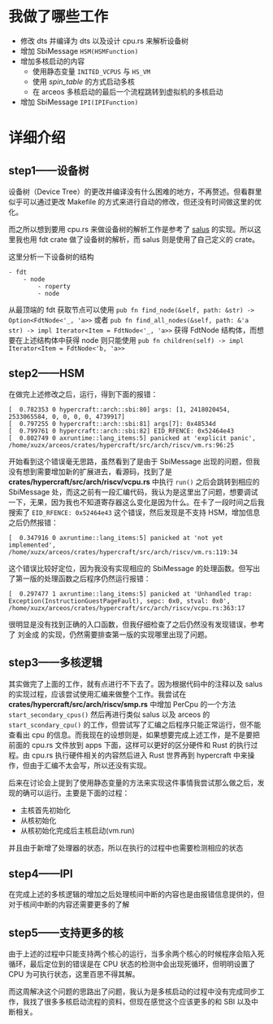 # 我做了哪些工作

- 修改 dts 并编译为 dts 以及设计 cpu.rs 来解析设备树
- 增加 SbiMessage `HSM(HSMFunction)`
- 增加多核启动的内容
  - 使用静态变量 `INITED_VCPUS` 与 `HS_VM` 
  - 使用 *spin_table* 的方式启动多核
  - 在 arceos 多核启动的最后一个流程跳转到虚拟机的多核启动
- 增加 SbiMessage `IPI(IPIFunction)`


# 详细介绍

## step1——设备树

设备树（Device Tree）的更改并编译没有什么困难的地方，不再赘述。但看群里似乎可以通过更改 Makefile 的方式来进行自动的修改，但还没有时间做这里的优化。

而之所以想到要用 cpu.rs 来做设备树的解析工作是参考了 [salus](https://github.com/rivosinc/salus) 的实现。所以这里我也用 fdt crate 做了设备树的解析，而 salus 则是使用了自己定义的 crate。

这里分析一下设备树的结构

```
- fdt
    - node
        - roperty
        - node
```

从最顶端的 fdt 获取节点可以使用 `pub fn find_node(&self, path: &str) -> Option<FdtNode<'_, 'a>>` 或者 `pub fn find_all_nodes(&self, path: &'a str) -> impl Iterator<Item = FdtNode<'_, 'a>>` 获得 FdtNode 结构体，而想要在上述结构体中获得 node 则只能使用 `pub fn children(self) -> impl Iterator<Item = FdtNode<'b, 'a>>`

## step2——HSM

在做完上述修改之后，运行，得到下面的报错：

```shell
[  0.782353 0 hypercraft::arch::sbi:80] args: [1, 2418020454, 2533065584, 0, 0, 0, 0, 4739917]
[  0.797255 0 hypercraft::arch::sbi:81] args[7]: 0x48534d
[  0.799761 0 hypercraft::arch::sbi:82] EID_RFENCE: 0x52464e43
[  0.802749 0 axruntime::lang_items:5] panicked at 'explicit panic', /home/xuzx/arceos/crates/hypercraft/src/arch/riscv/vm.rs:96:25
```

开始看到这个错误毫无思路，虽然看到了是由于 SbiMessage 出现的问题，但我没有想到需要增加新的扩展进去，看源码，找到了是 **crates/hypercraft/src/arch/riscv/vcpu.rs** 中执行 `run()` 之后会跳转到相应的 SbiMessage 处，而这之前有一段汇编代码，我认为是这里出了问题，想要调试一下，无果，因为我也不知道寄存器这么变化是因为什么。在卡了一段时间之后我搜索了 `EID_RFENCE: 0x52464e43` 这个错误，然后发现是不支持 HSM，增加信息之后仍然报错：

```shell
[  0.347916 0 axruntime::lang_items:5] panicked at 'not yet implemented', /home/xuzx/arceos/crates/hypercraft/src/arch/riscv/vm.rs:119:34
```

这个错误比较好定位，因为我没有实现相应的 SbiMessage 的处理函数。但写出了第一版的处理函数之后程序仍然运行报错：

```shell
[  0.297477 1 axruntime::lang_items:5] panicked at 'Unhandled trap: Exception(InstructionGuestPageFault), sepc: 0x0, stval: 0x0', /home/xuzx/arceos/crates/hypercraft/src/arch/riscv/vcpu.rs:363:17
```

很明显是没有找到正确的入口函数，但我仔细检查了之后仍然没有发现错误，参考了 刘金成 的实现，仍然需要排查第一版的实现哪里出现了问题。

## step3——多核逻辑

其实做完了上面的工作，就有点进行不下去了。因为根据代码中的注释以及 salus 的实现过程，应该尝试使用汇编来做整个工作。我尝试在 **crates/hypercraft/src/arch/riscv/smp.rs** 中增加 PerCpu 的一个方法 `start_secondary_cpus()` 然后再进行类似 salus 以及 arceos 的 `start_scondary_cpu()` 的工作，但尝试写了汇编之后程序只能正常运行，但不能查看出 cpu 的信息。而我现在的设想则是，如果想要完成上述工作，是不是要把前面的 cpu.rs 文件放到 apps 下面，这样可以更好的区分硬件和 Rust 的执行过程。由 cpu.rs 执行硬件相关的内容然后进入 Rust 世界再到 hypercraft 中来操作，但由于汇编不太会写，所以还没有实现。

后来在讨论会上提到了使用静态变量的方法来实现这件事情我尝试那么做之后，发现的确可以运行。主要是下面的过程：

- 主核首先初始化
- 从核初始化
- 从核初始化完成后主核启动(vm.run)

并且由于新增了处理器的状态，所以在执行的过程中也需要检测相应的状态

## step4——IPI

在完成上述的多核逻辑的增加之后处理核间中断的内容也是由报错信息提供的，但对于核间中断的内容还需要更多的了解

## step5——支持更多的核

由于上述的过程中只能支持两个核心的运行，当多余两个核心的时候程序会陷入死循环，最后定位到的错误是在 CPU 状态的检测中会出现死循环，但明明设置了 CPU 为可执行状态，这里百思不得其解。

而这周解决这个问题的思路出了问题，我认为是多核启动的过程中没有完成同步工作，我找了很多多核启动流程的资料，但现在感觉这个应该更多的和 SBI 以及中断相关。
